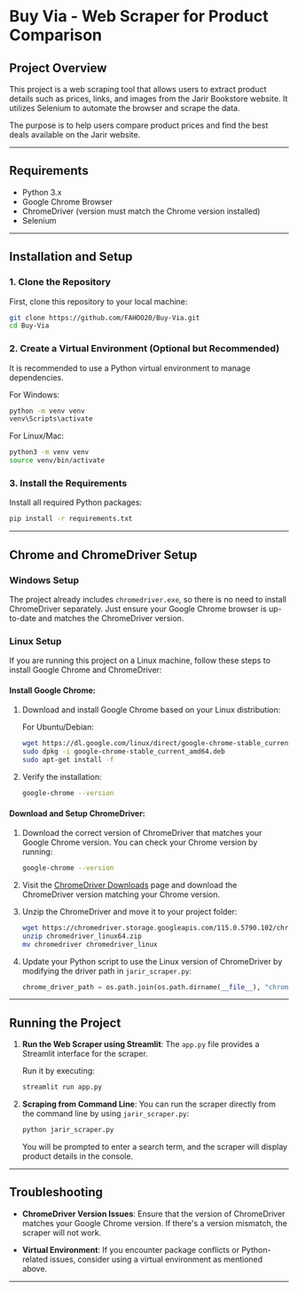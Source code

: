 # Buy Via - Web Scraper for Product Comparison

## Project Overview

This project is a web scraping tool that allows users to extract product details such as prices, links, and images from the Jarir Bookstore website. It utilizes Selenium to automate the browser and scrape the data. 

The purpose is to help users compare product prices and find the best deals available on the Jarir website.

---

## Requirements

- Python 3.x
- Google Chrome Browser
- ChromeDriver (version must match the Chrome version installed)
- Selenium

---

## Installation and Setup

### 1. Clone the Repository

First, clone this repository to your local machine:

```bash
git clone https://github.com/FAHOO20/Buy-Via.git
cd Buy-Via
```

### 2. Create a Virtual Environment (Optional but Recommended)

It is recommended to use a Python virtual environment to manage dependencies.

For Windows:
```bash
python -m venv venv
venv\Scripts\activate
```

For Linux/Mac:
```bash
python3 -m venv venv
source venv/bin/activate
```

### 3. Install the Requirements

Install all required Python packages:

```bash
pip install -r requirements.txt
```

---

## Chrome and ChromeDriver Setup

### Windows Setup
The project already includes `chromedriver.exe`, so there is no need to install ChromeDriver separately. Just ensure your Google Chrome browser is up-to-date and matches the ChromeDriver version.

### Linux Setup

If you are running this project on a Linux machine, follow these steps to install Google Chrome and ChromeDriver:

#### Install Google Chrome:
1. Download and install Google Chrome based on your Linux distribution:

   For Ubuntu/Debian:
   ```bash
   wget https://dl.google.com/linux/direct/google-chrome-stable_current_amd64.deb
   sudo dpkg -i google-chrome-stable_current_amd64.deb
   sudo apt-get install -f
   ```

2. Verify the installation:
   ```bash
   google-chrome --version
   ```

#### Download and Setup ChromeDriver:

1. Download the correct version of ChromeDriver that matches your Google Chrome version. You can check your Chrome version by running:
   
   ```bash
   google-chrome --version
   ```

2. Visit the [ChromeDriver Downloads](https://googlechromelabs.github.io/chrome-for-testing/) page and download the ChromeDriver version matching your Chrome version.


3. Unzip the ChromeDriver and move it to your project folder:

   ```bash
   wget https://chromedriver.storage.googleapis.com/115.0.5790.102/chromedriver_linux64.zip
   unzip chromedriver_linux64.zip
   mv chromedriver chromedriver_linux
   ```

4. Update your Python script to use the Linux version of ChromeDriver by modifying the driver path in `jarir_scraper.py`:
   ```python
   chrome_driver_path = os.path.join(os.path.dirname(__file__), "chromedriver_linux")
   ```

---

## Running the Project

1. **Run the Web Scraper using Streamlit**:
   The `app.py` file provides a Streamlit interface for the scraper.

   Run it by executing:
   ```bash
   streamlit run app.py
   ```

2. **Scraping from Command Line**:
   You can run the scraper directly from the command line by using `jarir_scraper.py`:

   ```bash
   python jarir_scraper.py
   ```

   You will be prompted to enter a search term, and the scraper will display product details in the console.

---

## Troubleshooting

- **ChromeDriver Version Issues**: Ensure that the version of ChromeDriver matches your Google Chrome version. If there's a version mismatch, the scraper will not work.
  
- **Virtual Environment**: If you encounter package conflicts or Python-related issues, consider using a virtual environment as mentioned above.

---
